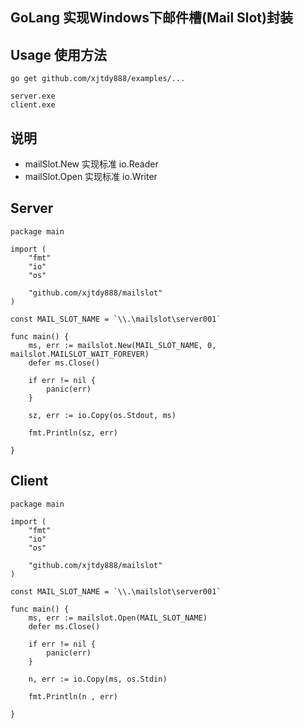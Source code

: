 ## GoLang 实现Windows下邮件槽(Mail Slot)封装

## Usage 使用方法
```
go get github.com/xjtdy888/examples/...

server.exe
client.exe
```
## 说明
- mailSlot.New 实现标准 io.Reader
- mailSlot.Open 实现标准 io.Writer

## Server
```
package main

import (
	"fmt"
	"io"
	"os"

	"github.com/xjtdy888/mailslot"
)

const MAIL_SLOT_NAME = `\\.\mailslot\server001`

func main() {
	ms, err := mailslot.New(MAIL_SLOT_NAME, 0, mailslot.MAILSLOT_WAIT_FOREVER)
	defer ms.Close()

	if err != nil {
		panic(err)
	}

	sz, err := io.Copy(os.Stdout, ms)

	fmt.Println(sz, err)

}
```

## Client

```
package main

import (
	"fmt"
	"io"
	"os"

	"github.com/xjtdy888/mailslot"
)

const MAIL_SLOT_NAME = `\\.\mailslot\server001`

func main() {
	ms, err := mailslot.Open(MAIL_SLOT_NAME)
	defer ms.Close()

	if err != nil {
		panic(err)
	}

	n, err := io.Copy(ms, os.Stdin)

	fmt.Println(n , err)

}
```
